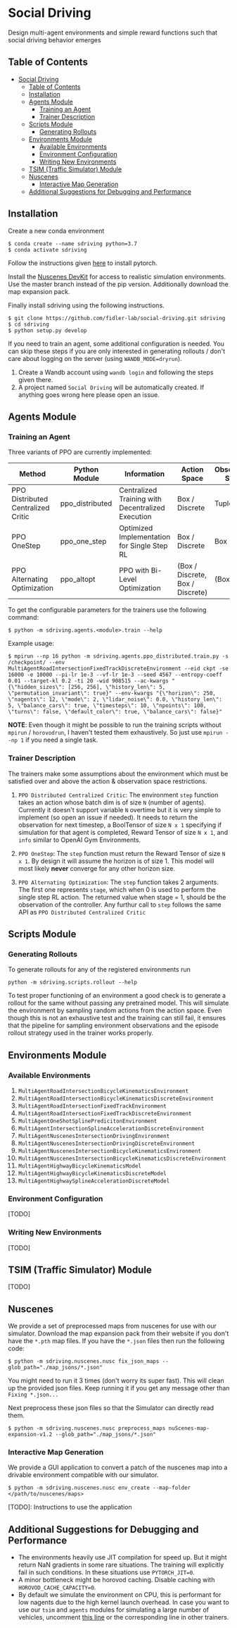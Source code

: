 # Social Driving
Design multi-agent environments and simple reward functions such that social driving behavior emerges

## Table of Contents

- [Social Driving](#social-driving)
  - [Table of Contents](#table-of-contents)
  - [Installation](#installation)
  - [Agents Module](#agents-module)
    - [Training an Agent](#training-an-agent)
    - [Trainer Description](#trainer-description)
  - [Scripts Module](#scripts-module)
    - [Generating Rollouts](#generating-rollouts)
  - [Environments Module](#environments-module)
    - [Available Environments](#available-environments)
    - [Environment Configuration](#environment-configuration)
    - [Writing New Environments](#writing-new-environments)
  - [TSIM (Traffic Simulator) Module](#tsim-traffic-simulator-module)
  - [Nuscenes](#nuscenes)
    - [Interactive Map Generation](#interactive-map-generation)
  - [Additional Suggestions for Debugging and Performance](#additional-suggestions-for-debugging-and-performance)

## Installation

Create a new conda environment

```
$ conda create --name sdriving python=3.7
$ conda activate sdriving
```

Follow the instructions given [here](https://pytorch.org/get-started/locally/) to install pytorch.

Install the [Nuscenes DevKit](https://github.com/nutonomy/nuscenes-devkit/) for access to realistic simulation environments. Use the master branch instead of the pip version. Additionally download the map expansion pack.

Finally install sdriving using the following instructions.

```
$ git clone https://github.com/fidler-lab/social-driving.git sdriving
$ cd sdriving
$ python setup.py develop
```

If you need to train an agent, some additional configuration is needed. You can skip these steps if you are only interested in generating rollouts / don't care about logging on the server (using `WANDB_MODE=dryrun`).

1. Create a Wandb account using `wandb login` and following the steps given there.
2. A project named `Social Driving` will be automatically created. If anything goes wrong here please open an issue.

## Agents Module

### Training an Agent

Three variants of PPO are currently implemented:

| Method                             | Python Module   | Information                                       | Action Space                     | Observation Space | Compatible Environments |
|------------------------------------|-----------------|---------------------------------------------------|----------------------------------|-------------------|-------------------------|
| PPO Distributed Centralized Critic | ppo_distributed | Centralized Training with Decentralized Execution | Box / Discrete                   | Tuple             | 1 - 3, 7 - 12           |
| PPO OneStep                        | ppo_one_step    | Optimized Implementation for Single Step RL       | Box / Discrete                   | Box               | 5                       |
| PPO Alternating Optimization       | ppo_altopt      | PPO with Bi-Level Optimization                    | (Box / Discrete, Box / Discrete) | (Box, Tuple)      | 6, 13                   |


To get the configurable parameters for the trainers use the following command:

```
$ python -m sdriving.agents.<module>.train --help
```

Example usage:

```
$ mpirun --np 16 python -m sdriving.agents.ppo_distributed.train.py -s /checkpoint/ --env MultiAgentRoadIntersectionFixedTrackDiscreteEnvironment --eid ckpt -se 16000 -e 10000 --pi-lr 1e-3 --vf-lr 1e-3 --seed 4567 --entropy-coeff 0.01 --target-kl 0.2 -ti 20 -wid 908515 --ac-kwargs "{\"hidden_sizes\": [256, 256], \"history_len\": 5, \"permutation_invariant\": true}" --env-kwargs "{\"horizon\": 250, \"nagents\": 12, \"mode\": 2, \"lidar_noise\": 0.0, \"history_len\": 5, \"balance_cars\": true, \"timesteps\": 10, \"npoints\": 100, \"turns\": false, \"default_color\": true, \"balance_cars\": false}"
```

**NOTE**: Even though it might be possible to run the training scripts without `mpirun` / `horovodrun`, I haven't tested them exhaustively. So just use `mpirun --np 1` if you need a single task.

### Trainer Description

The trainers make some assumptions about the environment which must be satisfied over and above the action & observation space restrictions.

1. `PPO Distributed Centralized Critic`: The environment `step` function takes an action whose batch dim is of size `N` (number of agents). Currently it doesn't support variable `N` overtime but it is very simple to implement (so open an issue if needed). It needs to return the observation for next timestep, a BoolTensor of size `N x 1` specifying if simulation for that agent is completed, Reward Tensor of size `N x 1`, and `info` similar to OpenAI Gym Environments.

2. `PPO OneStep`: The `step` function must return the Reward Tensor of size `N x 1`. By design it will assume the horizon is of size 1. This model will most likely **never** converge for any other horizon size.

3. `PPO Alternating Optimization`: The `step` function takes 2 arguments. The first one represents `stage`, which when 0 is used to perform the single step RL action. The returned value when stage = 1, should be the observation of the controller. Any furthur call to `step` follows the same API as `PPO Distributed Centralized Critic`

## Scripts Module

### Generating Rollouts

To generate rollouts for any of the registered environments run

```
python -m sdriving.scripts.rollout --help
```

To test proper functioning of an environment a good check is to generate a rollout for the same without passing any pretrained model. This will simulate the environment by sampling random actions from the action space. Even though this is not an exhaustive test and the training can still fail, it ensures that the pipeline for sampling environment observations and the episode rollout strategy used in the trainer works properly.

## Environments Module

### Available Environments

1. `MultiAgentRoadIntersectionBicycleKinematicsEnvironment`
2. `MultiAgentRoadIntersectionBicycleKinematicsDiscreteEnvironment`
3. `MultiAgentRoadIntersectionFixedTrackEnvironment`
4. `MultiAgentRoadIntersectionFixedTrackDiscreteEnvironment`
5. `MultiAgentOneShotSplinePredicitonEnvironment`
6. `MultiAgentIntersectionSplineAccelerationDiscreteEnvironment`
7. `MultiAgentNuscenesIntersectionDrivingEnvironment`
8. `MultiAgentNuscenesIntersectionDrivingDiscreteEnvironment`
9. `MultiAgentNuscenesIntersectionBicycleKinematicsEnvironment`
10. `MultiAgentNuscenesIntersectionBicycleKinematicsDiscreteEnvironment`
11. `MultiAgentHighwayBicycleKinematicsModel`
12. `MultiAgentHighwayBicycleKinematicsDiscreteModel`
13. `MultiAgentHighwaySplineAccelerationDiscreteModel`

### Environment Configuration

[TODO]

### Writing New Environments

[TODO]

## TSIM (Traffic Simulator) Module

[TODO]

## Nuscenes

We provide a set of preprocessed maps from nuscenes for use with our simulator. Download the map expansion pack from their website if you don't have the `*.pth` map files. If you have the `*.json` files then run the following code:

```
$ python -m sdriving.nuscenes.nusc fix_json_maps --glob_path="./map_jsons/*.json"
```

You might need to run it 3 times (don't worry its super fast). This will clean up the provided json files. Keep running it if you get any message other than `Fixing *.json...`

Next preprocess these json files so that the Simulator can directly read them.

```
$ python -m sdriving.nuscenes.nusc preprocess_maps nuScenes-map-expansion-v1.2 --glob_path="./map_jsons/*.json"
```

### Interactive Map Generation

We provide a GUI application to convert a patch of the nuscenes map into a drivable environment compatible with our simulator.

```
$ python -m sdriving.nuscenes.nusc env_create --map-folder </path/to/nuscenes/maps>
```

[TODO]: Instructions to use the application

## Additional Suggestions for Debugging and Performance

* The environments heavily use JIT compilation for speed up. But it might return NaN gradients in some rare situations. The training will explicitly fail in such conditions. In these situations use `PYTORCH_JIT=0`.
* A minor bottleneck might be horovod caching. Disable caching with `HOROVOD_CACHE_CAPACITY=0`.
* By default we simulate the environment on CPU, this is performant for low nagents due to the high kernel launch overhead. In case you want to use our `tsim` and `agents` modules for simulating a large number of vehicles, uncomment [this line](https://github.com/fidler-lab/social-driving/blob/b59dede27ebfed22e2c41165a79b8fce95f308da/sdriving/agents/ppo_distributed/ppo.py#L73) or the corresponding line in other trainers.
